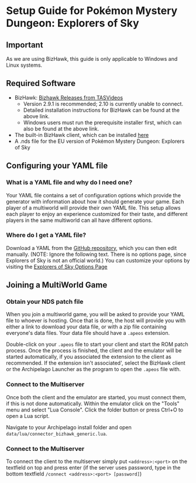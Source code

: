 # Setup Guide for Pokémon Mystery Dungeon: Explorers of Sky

## Important

As we are using BizHawk, this guide is only applicable to Windows and Linux systems.

## Required Software

- BizHawk: [Bizhawk Releases from TASVideos](https://tasvideos.org/BizHawk/ReleaseHistory)
  - Version 2.9.1 is recommended; 2.10 is currently unable to connect.
  - Detailed installation instructions for BizHawk can be found at the above link.
  - Windows users must run the prerequisite installer first, which can also be found at the above link.
- The built-in BizHawk client, which can be installed [here](https://github.com/ArchipelagoMW/Archipelago/releases)
- A .nds file for the EU version of Pokémon Mystery Dungeon: Explorers of Sky

## Configuring your YAML file

### What is a YAML file and why do I need one?

Your YAML file contains a set of configuration options which provide the generator with information about how it should
generate your game. Each player of a multiworld will provide their own YAML file. This setup allows each player to enjoy
an experience customized for their taste, and different players in the same multiworld can all have different options.

### Where do I get a YAML file?

Download a YAML from the [GitHub repository](https://github.com/CrypticMonkey33/ArchipelagoExplorersOfSky/blob/main/worlds/pmd_eos/docs/pmd_eos.yaml), which you can then edit manually.
(NOTE: Ignore the following text. There is no options page, since Explorers of Sky is not an official world.) You can customize your options by visiting the 
[Explorers of Sky Options Page](/games/Explorers%20of%20Sky/player-options)

## Joining a MultiWorld Game

### Obtain your NDS patch file

When you join a multiworld game, you will be asked to provide your YAML file to whoever is hosting. Once that is done,
the host will provide you with either a link to download your data file, or with a zip file containing everyone's data
files. Your data file should have a `.apeos` extension. 

Double-click on your `.apeos` file to start your client and start the ROM patch process. Once the process is finished, the client and the emulator will be started automatically, if you associated the extension to the client as recommended. If the extension isn't associated', select the BizHawk client or the Archipelago Launcher as the program to open the `.apeos` file with.

### Connect to the Multiserver

Once both the client and the emulator are started, you must connect them, if this is not done automatically. Within the emulator click on the "Tools" menu and select "Lua Console". Click the folder button or press Ctrl+O to open a Lua script.

Navigate to your Archipelago install folder and open `data/lua/connector_bizhawk_generic.lua`.

### Connect to the Multiserver

To connect the client to the multiserver simply put `<address>:<port>` on the textfield on top and press enter (if the
server uses password, type in the bottom textfield `/connect <address>:<port> [password]`)

